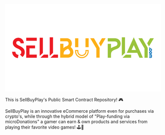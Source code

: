![alt text](https://github.com/SellBuyPlay/contracts/blob/main/SellBuyPlay_Logo.png?raw=true)

This is SellBuyPlay's Public Smart Contract Repository! 🎮

SellBuyPlay is an innovative eCommerce platform even for purchases via crypto's, 
while through the hybrid model of "Play-funding via microDonations" a gamer can earn & own 
products and services from playing their favorite video games! 🕹️👾
